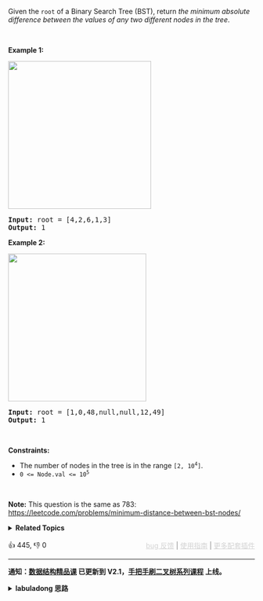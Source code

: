 <p>Given the <code>root</code> of a Binary Search Tree (BST), return <em>the minimum absolute difference between the values of any two different nodes in the tree</em>.</p>

<p>&nbsp;</p> 
<p><strong class="example">Example 1:</strong></p> 
<img alt="" src="https://assets.leetcode.com/uploads/2021/02/05/bst1.jpg" style="width: 292px; height: 301px;" /> 
<pre>
<strong>Input:</strong> root = [4,2,6,1,3]
<strong>Output:</strong> 1
</pre>

<p><strong class="example">Example 2:</strong></p> 
<img alt="" src="https://assets.leetcode.com/uploads/2021/02/05/bst2.jpg" style="width: 282px; height: 301px;" /> 
<pre>
<strong>Input:</strong> root = [1,0,48,null,null,12,49]
<strong>Output:</strong> 1
</pre>

<p>&nbsp;</p> 
<p><strong>Constraints:</strong></p>

<ul> 
 <li>The number of nodes in the tree is in the range <code>[2, 10<sup>4</sup>]</code>.</li> 
 <li><code>0 &lt;= Node.val &lt;= 10<sup>5</sup></code></li> 
</ul>

<p>&nbsp;</p> 
<p><strong>Note:</strong> This question is the same as 783: <a href="https://leetcode.com/problems/minimum-distance-between-bst-nodes/" target="_blank">https://leetcode.com/problems/minimum-distance-between-bst-nodes/</a></p>

<details><summary><strong>Related Topics</strong></summary>树 | 深度优先搜索 | 广度优先搜索 | 二叉搜索树 | 二叉树</details><br>

<div>👍 445, 👎 0<span style='float: right;'><span style='color: gray;'><a href='https://github.com/labuladong/fucking-algorithm/discussions/939' target='_blank' style='color: lightgray;text-decoration: underline;'>bug 反馈</a> | <a href='https://labuladong.gitee.io/article/fname.html?fname=jb插件简介' target='_blank' style='color: lightgray;text-decoration: underline;'>使用指南</a> | <a href='https://labuladong.github.io/algo/images/others/%E5%85%A8%E5%AE%B6%E6%A1%B6.jpg' target='_blank' style='color: lightgray;text-decoration: underline;'>更多配套插件</a></span></span></div>

<div id="labuladong"><hr>

**通知：[数据结构精品课](https://aep.h5.xeknow.com/s/1XJHEO) 已更新到 V2.1，[手把手刷二叉树系列课程](https://aep.xet.tech/s/3YGcq3) 上线。**

<details><summary><strong>labuladong 思路</strong></summary>

## 基本思路

前文 [手把手刷二叉树总结篇](https://labuladong.github.io/article/fname.html?fname=二叉树总结) 说过二叉树的递归分为「遍历」和「分解问题」两种思维模式，这道题需要用到「遍历」的思维。

中序遍历会有序遍历 BST 的节点，遍历过程中计算最小差值即可。

**标签：[二叉搜索树](https://mp.weixin.qq.com/mp/appmsgalbum?__biz=MzAxODQxMDM0Mw==&action=getalbum&album_id=2121995456690946054)**

## 解法代码

提示：🟢 标记的是我写的解法代码，🤖 标记的是 chatGPT 翻译的多语言解法代码。如有错误，可以 [点这里](https://github.com/labuladong/fucking-algorithm/issues/1113) 反馈和修正。

<div class="tab-panel"><div class="tab-nav">
<button data-tab-item="cpp" class="tab-nav-button btn " data-tab-group="default" onclick="switchTab(this)">cpp🤖</button>

<button data-tab-item="python" class="tab-nav-button btn " data-tab-group="default" onclick="switchTab(this)">python🤖</button>

<button data-tab-item="java" class="tab-nav-button btn active" data-tab-group="default" onclick="switchTab(this)">java🟢</button>

<button data-tab-item="go" class="tab-nav-button btn " data-tab-group="default" onclick="switchTab(this)">go🤖</button>

<button data-tab-item="javascript" class="tab-nav-button btn " data-tab-group="default" onclick="switchTab(this)">javascript🤖</button>
</div><div class="tab-content">
<div data-tab-item="cpp" class="tab-item " data-tab-group="default"><div class="highlight">

```cpp
// 注意：cpp 代码由 chatGPT🤖 根据我的 java 代码翻译，旨在帮助不同背景的读者理解算法逻辑。
// 本代码已经通过力扣的测试用例，应该可直接成功提交。

class binaryTree.binaryTree.binaryTree.binaryTree.binaryTree.Solution {
public:
    int getMinimumDifference(TreeNode* root) {
        traverse(root);
        return res;
    }

    TreeNode* prev = nullptr;
    int res = INT_MAX;

    // 遍历函数
    void traverse(TreeNode* root) {
        if (root == nullptr) {
            return;
        }
        traverse(root->left);
        // 中序遍历位置
        if (prev != nullptr) {
            res = min(res, root->val - prev->val);
        }
        prev = root;
        traverse(root->right);
    }
};
```

</div></div>

<div data-tab-item="python" class="tab-item " data-tab-group="default"><div class="highlight">

```python
# 注意：python 代码由 chatGPT🤖 根据我的 java 代码翻译，旨在帮助不同背景的读者理解算法逻辑。
# 本代码已经通过力扣的测试用例，应该可直接成功提交。

class binaryTree.binaryTree.binaryTree.binaryTree.binaryTree.Solution:
    def getMinimumDifference(self, root: TreeNode) -> int:
        self.prev = None
        self.res = float('inf')
        self.traverse(root)
        return self.res
        
    # 遍历函数
    def traverse(self, root: TreeNode) -> None:
        if not root:
            return
        
        self.traverse(root.left)
        # 中序遍历位置
        if self.prev:
            self.res = min(self.res, root.val - self.prev.val)
        self.prev = root
        self.traverse(root.right)
```

</div></div>

<div data-tab-item="java" class="tab-item active" data-tab-group="default"><div class="highlight">

```java
class binaryTree.binaryTree.binaryTree.binaryTree.binaryTree.Solution {
    public int getMinimumDifference(TreeNode root) {
        traverse(root);
        return res;
    }

    TreeNode prev = null;
    int res = Integer.MAX_VALUE;

    // 遍历函数
    void traverse(TreeNode root) {
        if (root == null) {
            return;
        }
        traverse(root.left);
        // 中序遍历位置
        if (prev != null) {
            res = Math.min(res, root.val - prev.val);
        }
        prev = root;
        traverse(root.right);
    }
}
```

</div></div>

<div data-tab-item="go" class="tab-item " data-tab-group="default"><div class="highlight">

```go
// 注意：go 代码由 chatGPT🤖 根据我的 java 代码翻译，旨在帮助不同背景的读者理解算法逻辑。
// 本代码还未经过力扣测试，仅供参考，如有疑惑，可以参照我写的 java 代码对比查看。

/**
 * Definition for a binary tree node.
 * type TreeNode struct {
 *     Val int
 *     Left *TreeNode
 *     Right *TreeNode
 * }
 */

func getMinimumDifference(root *TreeNode) int {
    prev := (*TreeNode)(nil)
    res := math.MaxInt32

    var traverse func(root *TreeNode)
    traverse = func(root *TreeNode) {
        if root == nil {
            return
        }

        traverse(root.Left)
        // 中序遍历位置
        if prev != nil {
            res = min(res, root.Val - prev.Val)
        }

        prev = root
        traverse(root.Right)
    }

    traverse(root)
    return res
}

func min(x, y int) int {
    if x < y {
        return x
    }
    return y
}
```

</div></div>

<div data-tab-item="javascript" class="tab-item " data-tab-group="default"><div class="highlight">

```javascript
// 注意：javascript 代码由 chatGPT🤖 根据我的 java 代码翻译，旨在帮助不同背景的读者理解算法逻辑。
// 本代码已经通过力扣的测试用例，应该可直接成功提交。

/**
 * @param {TreeNode} root
 * @return {number}
 */
var getMinimumDifference = function(root) {
    let prev = null;
    let res = Number.MAX_SAFE_INTEGER;

    // 遍历函数
    function traverse(root) {
        if (root == null) {
            return;
        }
        traverse(root.left);
        // 中序遍历位置
        if (prev != null) {
            res = Math.min(res, root.val - prev.val);
        }
        prev = root;
        traverse(root.right);
    }

    traverse(root);
    return res;
}
```

</div></div>
</div></div>

**类似题目**：
  - [783. 二叉搜索树节点最小距离 🟢](/problems/minimum-distance-between-bst-nodes)

</details>
</div>



